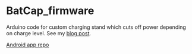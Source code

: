 # BatCap_firmware
Arduino code for custom charging stand which cuts off power depending on charge level.
See my [blog post](https://benjames.io/2019/07/07/charging-stand).

[Android app repo](https://github.com/bengineer19/BatCap)
